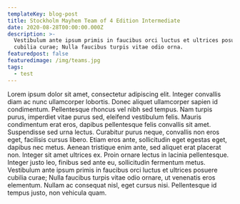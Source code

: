 ```yaml
---
templateKey: blog-post
title: Stockholm Mayhem Team of 4 Edition Intermediate
date: 2020-08-28T00:00:00.000Z
description: >-
  Vestibulum ante ipsum primis in faucibus orci luctus et ultrices posuere
  cubilia curae; Nulla faucibus turpis vitae odio orna.
featuredpost: false
featuredimage: /img/teams.jpg
tags:
  - test
---
```

Lorem ipsum dolor sit amet, consectetur adipiscing elit. Integer convallis diam ac nunc ullamcorper lobortis. Donec aliquet ullamcorper sapien id condimentum. Pellentesque rhoncus vel nibh sed tempus. Nam turpis purus, imperdiet vitae purus sed, eleifend vestibulum felis. Mauris condimentum erat eros, dapibus pellentesque felis convallis sit amet. Suspendisse sed urna lectus. Curabitur purus neque, convallis non eros eget, facilisis cursus libero. Etiam eros ante, sollicitudin eget egestas eget, dapibus nec metus. Aenean tristique enim ante, sed aliquet erat placerat non. Integer sit amet ultrices ex. Proin ornare lectus in lacinia pellentesque. Integer justo leo, finibus sed ante eu, sollicitudin fermentum metus. Vestibulum ante ipsum primis in faucibus orci luctus et ultrices posuere cubilia curae; Nulla faucibus turpis vitae odio ornare, ut venenatis eros elementum. Nullam ac consequat nisl, eget cursus nisi. Pellentesque id tempus justo, non vehicula quam.
